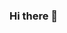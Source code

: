 ### Hi there 👋

<!--
**sonerkcardak/sonerkcardak** is a ✨ _special_ ✨ repository because its `README.md` (this file) appears on your GitHub profile.


## 🌐 Socials:
[![LinkedIn](https://img.shields.io/badge/LinkedIn-%230077B5.svg?logo=linkedin&logoColor=white)](https://linkedin.com/in/https://tr.linkedin.com/in/soner-%C3%A7ardak-6b2365162/en?trk=people-guest_people_search-card) 

# 💻 Tech Stack:
[C#](https://img.shields.io/badge/c%23-%23239120.svg?style=for-the-badge&logo=c-sharp&logoColor=white) ![C++](https://img.shields.io/badge/c++-%2300599C.svg?style=for-the-badge&logo=c%2B%2B&logoColor=white) ![C](https://img.shields.io/badge/c-%2300599C.svg?style=for-the-badge&logo=c&logoColor=white) ![Python](https://img.shields.io/badge/python-3670A0?style=for-the-badge&logo=python&logoColor=ffdd54) ![MySQL](https://img.shields.io/badge/mysql-%2300f.svg?style=for-the-badge&logo=mysql&logoColor=white)
# 📊 GitHub Stats:
[](https://github-readme-stats.vercel.app/api?username=sonerkcardak&theme=dark&hide_border=false&include_all_commits=true&count_private=true)<br/>
[](https://github-readme-streak-stats.herokuapp.com/?user=sonerkcardak&theme=dark&hide_border=false)<br/>
[](https://github-readme-stats.vercel.app/api/top-langs/?username=sonerkcardak&theme=dark&hide_border=false&include_all_commits=true&count_private=true&layout=compact)

### ✍️ Random Dev Quote
[](https://quotes-github-readme.vercel.app/api?type=horizontal&theme=radical)

<!-- Proudly created with GPRM ( https://gprm.itsvg.in ) -->
